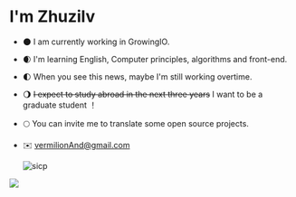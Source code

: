 #  I'm Zhuzilv
- 🌑  I am currently working in GrowingIO.
- 🌒  I'm learning English, Computer principles,  algorithms and front-end.
- 🌓  When you see this news, maybe I'm still working overtime.
- 🌖  <del>I expect to study abroad in the next three years</del> I want to be a graduate student ！
- 🌕  You can invite me to translate some open source projects.
- ✉️   vermilionAnd@gmail.com

  <img src="https://mitpress.mit.edu/sites/default/files/sicp/graphics/main-banner.gif" alt='sicp' >

![](https://visitor-badge.glitch.me/badge?page_id=zhuzilv)
    

